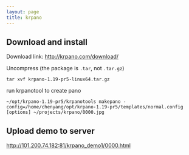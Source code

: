 ```yaml
---
layout: page
title: krpano
---
```


## Download and install

Download link: http://krpano.com/download/

Uncompress (the package is `.tar`, not `.tar.gz`)

```
tar xvf krpano-1.19-pr5-linux64.tar.gz
```

run krpanotool to create pano

```
~/opt/krpano-1.19-pr5/krpanotools makepano -config=/home/chenyang/opt/krpano-1.19-pr5/templates/normal.config [options] ~/projects/krpano/0000.jpg
```

## Upload demo to server

http://101.200.74.182:81/krpano_demo1/0000.html